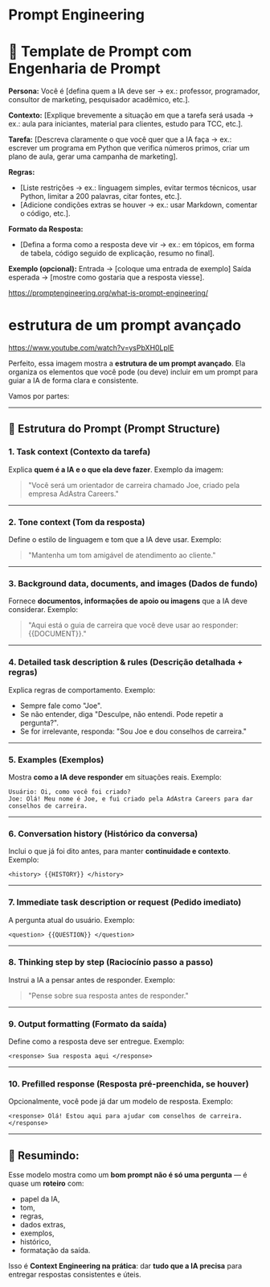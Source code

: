 # Prompt Engineering

# 📝 Template de Prompt com Engenharia de Prompt

**Persona:**
Você é \[defina quem a IA deve ser → ex.: professor, programador, consultor de marketing, pesquisador acadêmico, etc.].

**Contexto:**
\[Explique brevemente a situação em que a tarefa será usada → ex.: aula para iniciantes, material para clientes, estudo para TCC, etc.].

**Tarefa:**
\[Descreva claramente o que você quer que a IA faça → ex.: escrever um programa em Python que verifica números primos, criar um plano de aula, gerar uma campanha de marketing].

**Regras:**

-   \[Liste restrições → ex.: linguagem simples, evitar termos técnicos, usar Python, limitar a 200 palavras, citar fontes, etc.].
-   \[Adicione condições extras se houver → ex.: usar Markdown, comentar o código, etc.].

**Formato da Resposta:**

-   \[Defina a forma como a resposta deve vir → ex.: em tópicos, em forma de tabela, código seguido de explicação, resumo no final].

**Exemplo (opcional):**
Entrada → \[coloque uma entrada de exemplo]
Saída esperada → \[mostre como gostaria que a resposta viesse].

https://promptengineering.org/what-is-prompt-engineering/

# estrutura de um prompt avançado

https://www.youtube.com/watch?v=ysPbXH0LpIE

Perfeito, essa imagem mostra a **estrutura de um prompt avançado**.
Ela organiza os elementos que você pode (ou deve) incluir em um prompt para guiar a IA de forma clara e consistente.

Vamos por partes:

---

## 🔹 Estrutura do Prompt (Prompt Structure)

### **1. Task context (Contexto da tarefa)**

Explica **quem é a IA e o que ela deve fazer**.
Exemplo da imagem:

> "Você será um orientador de carreira chamado Joe, criado pela empresa AdAstra Careers."

---

### **2. Tone context (Tom da resposta)**

Define o estilo de linguagem e tom que a IA deve usar.
Exemplo:

> "Mantenha um tom amigável de atendimento ao cliente."

---

### **3. Background data, documents, and images (Dados de fundo)**

Fornece **documentos, informações de apoio ou imagens** que a IA deve considerar.
Exemplo:

> "Aqui está o guia de carreira que você deve usar ao responder: {{DOCUMENT}}."

---

### **4. Detailed task description & rules (Descrição detalhada + regras)**

Explica regras de comportamento.
Exemplo:

-   Sempre fale como "Joe".
-   Se não entender, diga "Desculpe, não entendi. Pode repetir a pergunta?".
-   Se for irrelevante, responda: "Sou Joe e dou conselhos de carreira."

---

### **5. Examples (Exemplos)**

Mostra **como a IA deve responder** em situações reais.
Exemplo:

```
Usuário: Oi, como você foi criado?
Joe: Olá! Meu nome é Joe, e fui criado pela AdAstra Careers para dar conselhos de carreira.
```

---

### **6. Conversation history (Histórico da conversa)**

Inclui o que já foi dito antes, para manter **continuidade e contexto**.
Exemplo:

```
<history> {{HISTORY}} </history>
```

---

### **7. Immediate task description or request (Pedido imediato)**

A pergunta atual do usuário.
Exemplo:

```
<question> {{QUESTION}} </question>
```

---

### **8. Thinking step by step (Raciocínio passo a passo)**

Instrui a IA a pensar antes de responder.
Exemplo:

> "Pense sobre sua resposta antes de responder."

---

### **9. Output formatting (Formato da saída)**

Define como a resposta deve ser entregue.
Exemplo:

```
<response> Sua resposta aqui </response>
```

---

### **10. Prefilled response (Resposta pré-preenchida, se houver)**

Opcionalmente, você pode já dar um modelo de resposta.
Exemplo:

```
<response> Olá! Estou aqui para ajudar com conselhos de carreira. </response>
```

---

## 🔹 Resumindo:

Esse modelo mostra como um **bom prompt não é só uma pergunta** — é quase um **roteiro** com:

-   papel da IA,
-   tom,
-   regras,
-   dados extras,
-   exemplos,
-   histórico,
-   formatação da saída.

Isso é **Context Engineering na prática**: dar **tudo que a IA precisa** para entregar respostas consistentes e úteis.
